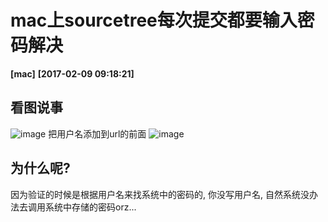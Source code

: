 # mac上sourcetree每次提交都要输入密码解决
**[mac]**   **[2017-02-09 09:18:21]**

## 看图说事
![image](https://383514580.github.io/server/assets/1.png)
把用户名添加到url的前面
![image](https://383514580.github.io/server/assets/2.png)

## 为什么呢?
因为验证的时候是根据用户名来找系统中的密码的, 你没写用户名, 自然系统没办法去调用系统中存储的密码orz...


